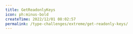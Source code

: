 ```yaml
---
title: GetReadonlyKeys
icon: ph:minus-bold
createTime: 2022/12/01 08:02:57
permalink: /type-challenges/extreme/get-readonly-keys/
---
```

